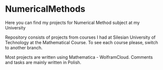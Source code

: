 # NumericalMethods
Here you can find my projects for Numerical Method subject at my University


Repository consists of projects from courses I had at Silesian University of Technology at the Mathematical Course.
To see each course please, switch to another branch.

Most projects are written using Mathematica - WolframCloud.
Comments and tasks are mainly written in Polish.

